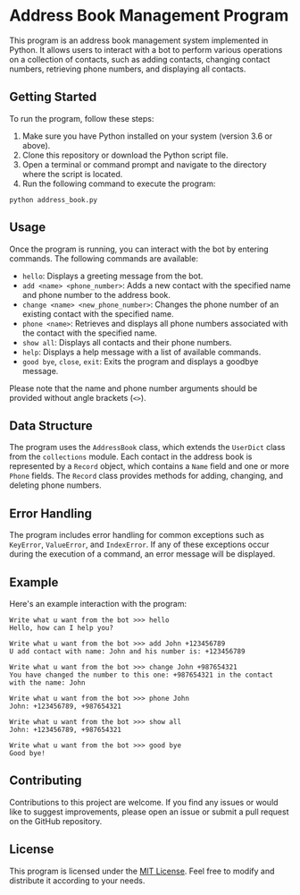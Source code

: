 # Address Book Management Program

This program is an address book management system implemented in Python. It allows users to interact with a bot to perform various operations on a collection of contacts, such as adding contacts, changing contact numbers, retrieving phone numbers, and displaying all contacts.

## Getting Started

To run the program, follow these steps:

1. Make sure you have Python installed on your system (version 3.6 or above).
2. Clone this repository or download the Python script file.
3. Open a terminal or command prompt and navigate to the directory where the script is located.
4. Run the following command to execute the program:

```shell
python address_book.py
```

## Usage

Once the program is running, you can interact with the bot by entering commands. The following commands are available:

- `hello`: Displays a greeting message from the bot.
- `add <name> <phone_number>`: Adds a new contact with the specified name and phone number to the address book.
- `change <name> <new_phone_number>`: Changes the phone number of an existing contact with the specified name.
- `phone <name>`: Retrieves and displays all phone numbers associated with the contact with the specified name.
- `show all`: Displays all contacts and their phone numbers.
- `help`: Displays a help message with a list of available commands.
- `good bye`, `close`, `exit`: Exits the program and displays a goodbye message.

Please note that the name and phone number arguments should be provided without angle brackets (`<>`).

## Data Structure

The program uses the `AddressBook` class, which extends the `UserDict` class from the `collections` module. Each contact in the address book is represented by a `Record` object, which contains a `Name` field and one or more `Phone` fields. The `Record` class provides methods for adding, changing, and deleting phone numbers.

## Error Handling

The program includes error handling for common exceptions such as `KeyError`, `ValueError`, and `IndexError`. If any of these exceptions occur during the execution of a command, an error message will be displayed.

## Example

Here's an example interaction with the program:

```
Write what u want from the bot >>> hello
Hello, how can I help you?

Write what u want from the bot >>> add John +123456789
U add contact with name: John and his number is: +123456789

Write what u want from the bot >>> change John +987654321
You have changed the number to this one: +987654321 in the contact with the name: John

Write what u want from the bot >>> phone John
John: +123456789, +987654321

Write what u want from the bot >>> show all
John: +123456789, +987654321

Write what u want from the bot >>> good bye
Good bye!
```

## Contributing

Contributions to this project are welcome. If you find any issues or would like to suggest improvements, please open an issue or submit a pull request on the GitHub repository.

## License

This program is licensed under the [MIT License](https://opensource.org/licenses/MIT). Feel free to modify and distribute it according to your needs.
